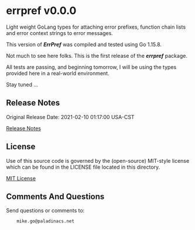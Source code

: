 # errpref v0.0.0
Light weight GoLang types for attaching error prefixes, function chain lists and error context strings to error messages.

This version of ***ErrPref*** was compiled and tested using Go 1.15.8.

Not much to see here folks. This is the first release of the ***errpref***
package. 

All tests are passing, and beginning tomorrow, I will be using the types
provided here in a real-world environment. 

Stay tuned ...

## Release Notes

Original Release Date: 2021-02-10 01:17:00 USA-CST

[Release Notes](./releasenotes.md)

## License

Use of this source code is governed by the (open-source) MIT-style license which can be found in the LICENSE file
located in this directory.

[MIT License](./LICENSE)

## Comments And Questions

Send questions or comments to:

``` text
    mike.go@paladinacs.net
```